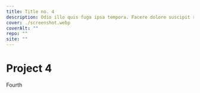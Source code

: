 ```yaml
---
title: Title no. 4 
description: Odio illo quis fuga ipsa tempora. Facere dolore suscipit reprehenderit doloribus neque! Laudantium quam at explicabo dolor dolorum perferendis magni?
cover: ./screenshot.webp 
coverAlt: ""
repo: "" 
site: "" 
---
```


# Project 4

Fourth